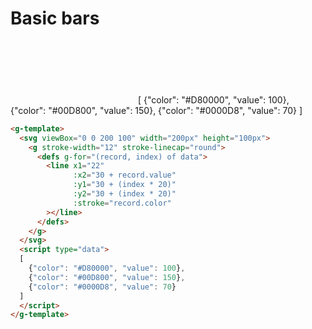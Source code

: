 # Basic bars

<g-template>
  <svg viewBox="0 0 200 100" width="200px" height="100px">
	<g stroke-width="12" stroke-linecap="round">
	  <defs g-for="(record, index) of data">
  	    <line x1="22" 
              g-bind:x2="30 + record.value"   
              g-bind:y1="30 + (index * 20)"
              g-bind:y2="30 + (index * 20)"
              g-bind:stroke="record.color"
        ></line>
	  </defs>
	</g>
  </svg>
  <g-script type="data">
  [
    {"color": "#D80000", "value": 100},
    {"color": "#00D800", "value": 150},
    {"color": "#0000D8", "value": 70}
  ]
  </g-script>
</g-template>

```html
<g-template>
  <svg viewBox="0 0 200 100" width="200px" height="100px">
    <g stroke-width="12" stroke-linecap="round">
      <defs g-for="(record, index) of data">
        <line x1="22"
              :x2="30 + record.value"
              :y1="30 + (index * 20)"
              :y2="30 + (index * 20)"
              :stroke="record.color"
        ></line>
      </defs>
    </g>
  </svg>
  <script type="data">
  [
    {"color": "#D80000", "value": 100},
    {"color": "#00D800", "value": 150},
    {"color": "#0000D8", "value": 70}
  ]
  </script>
</g-template>
```